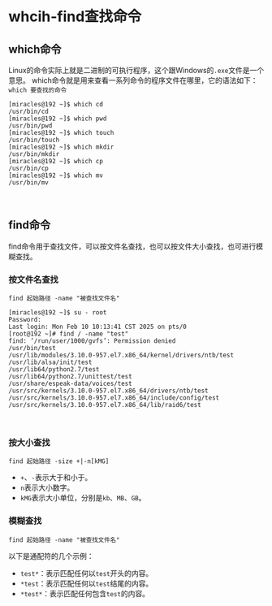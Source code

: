 # whcih-find查找命令
## which命令
Linux的命令实际上就是二进制的可执行程序，这个跟Windows的`.exe`文件是一个意思。
which命令就是用来查看一系列命令的程序文件在哪里，它的语法如下：  
`which 要查找的命令`
```
[miracles@192 ~]$ which cd
/usr/bin/cd
[miracles@192 ~]$ which pwd
/usr/bin/pwd
[miracles@192 ~]$ which touch
/usr/bin/touch
[miracles@192 ~]$ which mkdir
/usr/bin/mkdir
[miracles@192 ~]$ which cp
/usr/bin/cp
[miracles@192 ~]$ which mv
/usr/bin/mv
```
<br>

## find命令
find命令用于查找文件，可以按文件名查找，也可以按文件大小查找，也可进行模糊查找。
### 按文件名查找
`find 起始路径 -name "被查找文件名"`
```
[miracles@192 ~]$ su - root
Password: 
Last login: Mon Feb 10 10:13:41 CST 2025 on pts/0
[root@192 ~]# find / -name "test"
find: ‘/run/user/1000/gvfs’: Permission denied
/usr/bin/test
/usr/lib/modules/3.10.0-957.el7.x86_64/kernel/drivers/ntb/test
/usr/lib/alsa/init/test
/usr/lib64/python2.7/test
/usr/lib64/python2.7/unittest/test
/usr/share/espeak-data/voices/test
/usr/src/kernels/3.10.0-957.el7.x86_64/drivers/ntb/test
/usr/src/kernels/3.10.0-957.el7.x86_64/include/config/test
/usr/src/kernels/3.10.0-957.el7.x86_64/lib/raid6/test
```
<br>

### 按大小查找
`find 起始路径 -size +|-n[kMG]`
- `+`、`-`表示大于和小于。
- `n`表示大小数字。
- `kMG`表示大小单位，分别是`kb`、`MB`、`GB`。

### 模糊查找
`find 起始路径 -name "被查找文件名"`

以下是通配符的几个示例：
- `test*`：表示匹配任何以`test`开头的内容。
- `*test`：表示匹配任何以`test`结尾的内容。
- `*test*`：表示匹配任何包含`test`的内容。